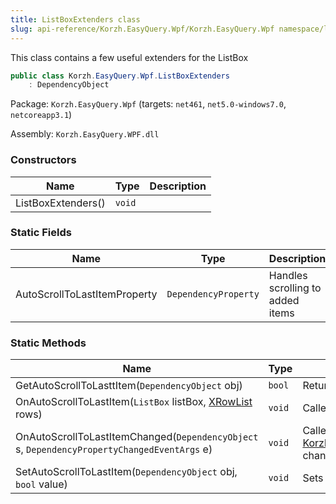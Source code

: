 ```yaml
---
title: ListBoxExtenders class
slug: api-reference/Korzh.EasyQuery.Wpf/Korzh.EasyQuery.Wpf namespace/listboxextenders-class
---
```



This class contains a few useful extenders for the ListBox
```csharp
public class Korzh.EasyQuery.Wpf.ListBoxExtenders
    : DependencyObject

```
Package: `Korzh.EasyQuery.Wpf` (targets: `net461`, `net5.0-windows7.0`, `netcoreapp3.1`)

Assembly: `Korzh.EasyQuery.WPF.dll`

### Constructors

| Name | Type | Description | 
| --- | --- | --- | 
| ListBoxExtenders() | `void` |  | 


### Static Fields

| Name | Type | Description | 
| --- | --- | --- | 
| AutoScrollToLastItemProperty | `DependencyProperty` | Handles scrolling to added items | 


### Static Methods

| Name | Type | Description | 
| --- | --- | --- | 
| GetAutoScrollToLasttItem(`DependencyObject` obj) | `bool` | Returns the value of the AutoScrollToCurrentItemProperty | 
| OnAutoScrollToLastItem(`ListBox` listBox, [XRowList](/api-reference/korzh-easyquery-wpf/korzh-easyquery-wpf-namespace/xrowlist-class) rows) | `void` | Called when listbox is scrolled to last item. | 
| OnAutoScrollToLastItemChanged(`DependencyObject` s, `DependencyPropertyChangedEventArgs` e) | `void` | Called when [Korzh.EasyQuery.Wpf.ListBoxExtenders.OnAutoScrollToLastItem(System.Windows.Controls.ListBox,Korzh.EasyQuery.Wpf.XRowList)](/api-reference/korzh-easyquery-wpf/korzh-easyquery-wpf-namespace/listboxextenders-class) changes | 
| SetAutoScrollToLastItem(`DependencyObject` obj, `bool` value) | `void` | Sets the value of the AutoScrollToCurrentItemProperty |